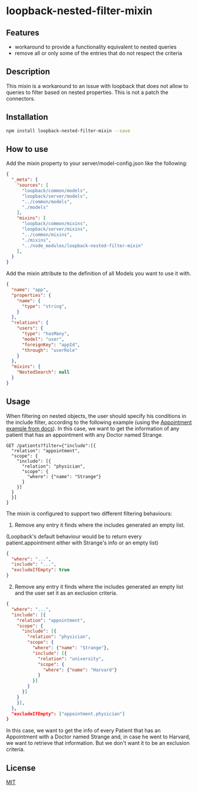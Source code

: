 # loopback-nested-filter-mixin

## Features

- workaround to provide a functionality equivalent to nested queries
- remove all or only some of the entries that do not respect the criteria

## Description
This mixin is a workaround to an issue with loopback that does not allow to queries to filter based on nested properties. This is not a patch the connectors.

## Installation

```bash
npm install loopback-nested-filter-mixin --save
```

## How to use

Add the mixin property to your server/model-config.json like the following:

```json
{
  "_meta": {
    "sources": [
      "loopback/common/models",
      "loopback/server/models",
      "../common/models",
      "./models"
    ],
    "mixins": [
      "loopback/common/mixins",
      "loopback/server/mixins",
      "../common/mixins",
      "./mixins",
      "../node_modules/loopback-nested-filter-mixin"
    ],
  }
}

```

Add the mixin attribute to the definition of all Models you want to use it with.

```json
{
  "name": "app",
  "properties": {
    "name": {
      "type": "string",
    }
  },
  "relations": {
    "users": {
      "type": "hasMany",
      "model": "user",
      "foreignKey": "appId",
      "through": "userRole"
    }
  },
  "mixins": {
    "NestedSearch": null
  }
}
```

## Usage
When filtering on nested objects, the user should specify his conditions in the include filter, according to the following example (using the [Appointment example from docs](https://loopback.io/doc/en/lb3/HasManyThrough-relations.html)).
In this case, we want to get the information of any patient that has an appointment with any Doctor named Strange.
```
GET /patients?filter={"include":[{
  "relation": "appointment",
  "scope": {
    "include": [{
      "relation": "physician",
      "scope": {
        "where": {"name": "Strange"}
      }
    }]
  }
  }]
}
```


The mixin is configured to support two different filtering behaviours:

1) Remove any entry it finds where the includes generated an empty list. 

(Loopback's default behaviour would be to return every patient.appointment either with Strange's info or an empty list)

```json
{
  "where": "...",
  "include": "...",
  "excludeIfEmpty": true
}
```

2) Remove any entry it finds where the includes generated an empty list and the user set it as an exclusion criteria. 

```json
{
  "where": "...",
  "include": [{
    "relation": "appointment",
    "scope": {
      "include": [{
        "relation": "physician",
        "scope": {
          "where": {"name": "Strange"},
          "include": [{
            "relation": "university",
            "scope": {
              "where": {"name": "Harvard"}
            }
          }]
        }
      }]
    }
    }],
  },
  "excludeIfEmpty": ["appointment.physician"]
}
```
In this case, we want to get the info of every Patient that has an Appointment with a Doctor named Strange and, in case he went to Harvard, we want to retrieve that information. But we don't want it to be an exclusion criteria.

## License

[MIT](LICENSE)
